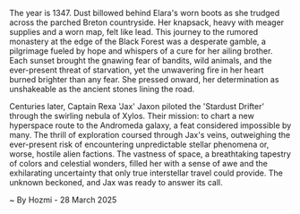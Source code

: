 
The year is 1347.  Dust billowed behind Elara's worn boots as she trudged across the parched Breton countryside.  Her knapsack, heavy with meager supplies and a worn map, felt like lead.  This journey to the rumored monastery at the edge of the Black Forest was a desperate gamble, a pilgrimage fueled by hope and whispers of a cure for her ailing brother.  Each sunset brought the gnawing fear of bandits, wild animals, and the ever-present threat of starvation, yet the unwavering fire in her heart burned brighter than any fear.  She pressed onward, her determination as unshakeable as the ancient stones lining the road.

Centuries later, Captain Rexa 'Jax' Jaxon piloted the 'Stardust Drifter' through the swirling nebula of Xylos.  Their mission: to chart a new hyperspace route to the Andromeda galaxy, a feat considered impossible by many.  The thrill of exploration coursed through Jax's veins, outweighing the ever-present risk of encountering unpredictable stellar phenomena or, worse, hostile alien factions.  The vastness of space, a breathtaking tapestry of colors and celestial wonders, filled her with a sense of awe and the exhilarating uncertainty that only true interstellar travel could provide.  The unknown beckoned, and Jax was ready to answer its call.

~ By Hozmi - 28 March 2025
